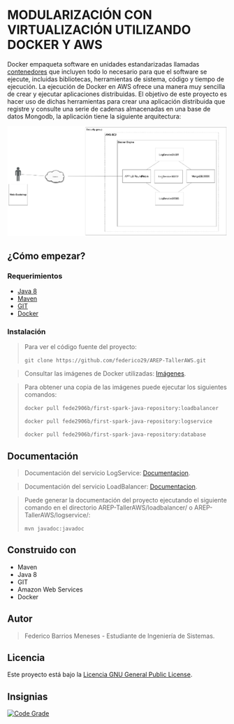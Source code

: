 # MODULARIZACIÓN CON VIRTUALIZACIÓN UTILIZANDO DOCKER Y AWS
Docker empaqueta software en unidades estandarizadas llamadas [contenedores](https://aws.amazon.com/es/containers/) que incluyen todo lo necesario para que el software se ejecute, incluidas bibliotecas, herramientas de sistema, código y tiempo de ejecución. La ejecución de Docker en AWS ofrece una manera muy sencilla de crear y ejecutar aplicaciones distribuidas.
El objetivo de este proyecto es hacer uso de dichas herramientas para crear una aplicación distribuida que registre y consulte una serie de cadenas almacenadas en una base de datos Mongodb,  la aplicación tiene la siguiente arquitectura:

![](img/arquitectura.png)

## ¿Cómo empezar?
### Requerimientos
- [Java 8](https://www.java.com/es/)
- [Maven](https://maven.apache.org/download.cgi)
- [GIT](https://git-scm.com/downloads)
- [Docker](https://docs.docker.com/desktop/)
  
### Instalación

 >Para ver el código fuente del proyecto:
 >```
 >git clone https://github.com/federico29/AREP-TallerAWS.git
 >```

>Consultar las imágenes de Docker utilizadas: [Imágenes](https://hub.docker.com/r/fede2906b/first-spark-java-repository/tags?page=1&ordering=last_updated).

>Para obtener una copia de las imágenes puede ejecutar los siguientes comandos:
>```
>docker pull fede2906b/first-spark-java-repository:loadbalancer
>```
>```
>docker pull fede2906b/first-spark-java-repository:logservice
>```
>```
>docker pull fede2906b/first-spark-java-repository:database
>```

## Documentación
> Documentación del servicio LogService: [Documentacion](https://federico29.github.io/AREP-TallerAWS/logservice/Documentacion/).

> Documentación del servicio LoadBalancer: [Documentacion](https://federico29.github.io/AREP-TallerAWS/loadbalancer/Documentacion/).

> Puede generar la documentación del proyecto ejecutando el siguiente comando en el directorio AREP-TallerAWS/loadbalancer/ o AREP-TallerAWS/logservice/:
> ```
> mvn javadoc:javadoc
> ```

## Construido con
- Maven
- Java 8
- GIT
- Amazon Web Services
- Docker

## Autor
> Federico Barrios Meneses - Estudiante de Ingeniería de Sistemas.

## Licencia
Este proyecto está bajo la [Licencia GNU General Public License](https://github.com/federico29/AREP-TallerAWS/blob/master/LICENSE.txt).

## Insignias
[![Code Grade](https://www.code-inspector.com/project/20073/status/svg)](https://frontend.code-inspector.com/project/20073/dashboard)

